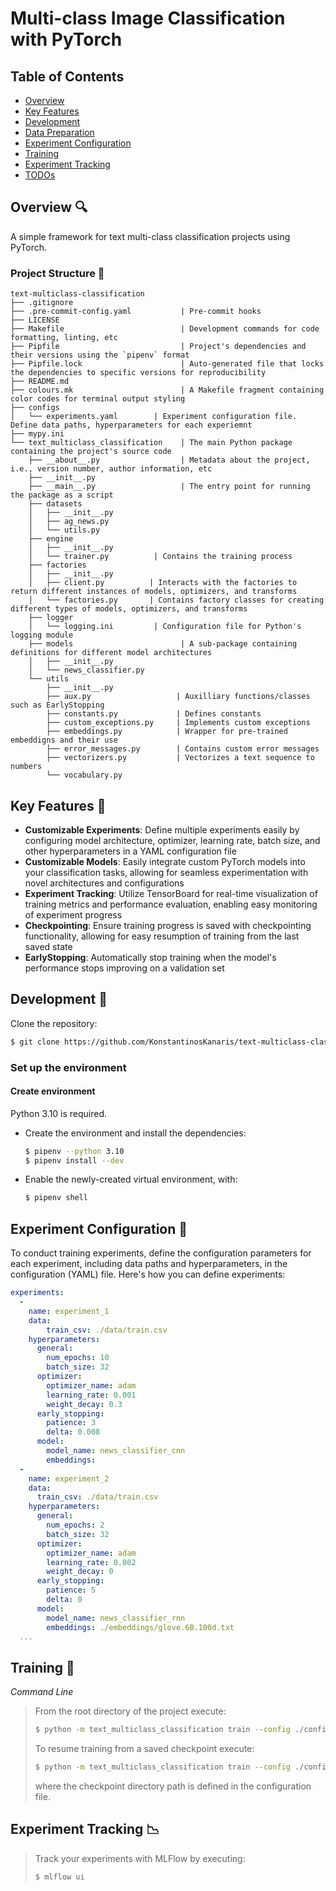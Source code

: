 # Multi-class Image Classification with PyTorch

## Table of Contents

* [Overview](#Overview)
* [Key Features](#Key--Features)
* [Development](#Development)
* [Data Preparation](#Data--Preparation)
* [Experiment Configuration](#Experiment--Configuration)
* [Training](#Training)
* [Experiment Tracking](#Experiment--Tracking)
* [TODOs](#TODOs)

## Overview 🔍

A simple framework for text multi-class classification projects using PyTorch.

### Project Structure 🌲
```
text-multiclass-classification
├── .gitignore
├── .pre-commit-config.yaml           | Pre-commit hooks
├── LICENSE
├── Makefile                          | Development commands for code formatting, linting, etc
├── Pipfile                           | Project's dependencies and their versions using the `pipenv` format
├── Pipfile.lock                      | Auto-generated file that locks the dependencies to specific versions for reproducibility
├── README.md
├── colours.mk                        | A Makefile fragment containing color codes for terminal output styling
├── configs
│   └── experiments.yaml        | Experiment configuration file. Define data paths, hyperparameters for each experiemnt
├── mypy.ini
└── text_multiclass_classification    | The main Python package containing the project's source code
    ├── __about__.py                  | Metadata about the project, i.e., version number, author information, etc
    ├── __init__.py
    ├── __main__.py                   | The entry point for running the package as a script
    ├── datasets
    │   ├── __init__.py
    │   ├── ag_news.py
    │   └── utils.py
    ├── engine
    │   ├── __init__.py
    │   └── trainer.py          | Contains the training process
    ├── factories
    │   ├── __init__.py
    │   ├── client.py          | Interacts with the factories to return different instances of models, optimizers, and transforms
    │   └── factories.py       | Contains factory classes for creating different types of models, optimizers, and transforms
    ├── logger
    │   └── logging.ini         | Configuration file for Python's logging module
    ├── models                        | A sub-package containing definitions for different model architectures
    │   ├── __init__.py
    │   └── news_classifier.py
    └── utils
        ├── __init__.py
        ├── aux.py                   | Auxilliary functions/classes such as EarlyStopping
        ├── constants.py             | Defines constants
        ├── custom_exceptions.py     | Implements custom exceptions
        ├── embeddings.py            | Wrapper for pre-trained embeddigns and their use
        ├── error_messages.py        | Contains custom error messages
        ├── vectorizers.py           | Vectorizes a text sequence to numbers
        └── vocabulary.py
```


## Key Features 🔑

* **Customizable Experiments**: Define multiple experiments easily by configuring model
architecture, optimizer, learning rate, batch size, and other hyperparameters in a YAML
configuration file
* **Customizable Models**: Easily integrate custom PyTorch models into your classification
tasks, allowing for seamless experimentation with novel architectures and configurations
* **Experiment Tracking**: Utilize TensorBoard for real-time visualization of training
metrics and performance evaluation, enabling easy monitoring of experiment progress
* **Checkpointing**: Ensure training progress is saved with checkpointing functionality,
allowing for easy resumption of training from the last saved state
* **EarlyStopping**: Automatically stop training when the model's performance stops
improving on a validation set

## Development 🐍
Clone the repository:
  ```bash
  $ git clone https://github.com/KonstantinosKanaris/text-multiclass-classification.git
  ```

### Set up the environment

#### Create environment
Python 3.10 is required.

- Create the environment and install the dependencies:
    ```bash
    $ pipenv --python 3.10
    $ pipenv install --dev
    ```
- Enable the newly-created virtual environment, with:
    ```bash
    $ pipenv shell
    ```

## Experiment Configuration 🧪
To conduct training experiments, define the configuration parameters for each experiment, including data paths and
hyperparameters, in the configuration (YAML) file. Here's how you can define experiments:

```yaml
experiments:
  -
    name: experiment_1
    data:
        train_csv: ./data/train.csv
    hyperparameters:
      general:
        num_epochs: 10
        batch_size: 32
      optimizer:
        optimizer_name: adam
        learning_rate: 0.001
        weight_decay: 0.3
      early_stopping:
        patience: 3
        delta: 0.008
      model:
        model_name: news_classifier_cnn
        embeddings:
  -
    name: experiment_2
    data:
      train_csv: ./data/train.csv
    hyperparameters:
      general:
        num_epochs: 2
        batch_size: 32
      optimizer:
        optimizer_name: adam
        learning_rate: 0.002
        weight_decay: 0
      early_stopping:
        patience: 5
        delta: 0
      model:
        model_name: news_classifier_rnn
        embeddings: ./embeddings/glove.6B.100d.txt
  ...
```

## Training 🚀
*Command Line*
>
>From the root directory of the project execute:
>```bash
>$ python -m text_multiclass_classification train --config ./configs/experiments.yaml
>```
>To resume training from a saved checkpoint execute:
>```bash
>$ python -m text_multiclass_classification train --config ./configs/experiments.yaml --resume_from_checkpoint yes
>```
>where the checkpoint directory path is defined in the configuration file.

## Experiment Tracking 📉
>Track your experiments with MLFlow by executing:
>```bash
>$ mlflow ui
>```
>
